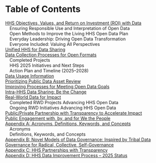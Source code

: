 # Table of Contents

[HHS Objectives, Values, and Return on Investment (ROI) with Data](#hhs-objectives-values-and-return-on-investment-roi-with-data)  
&ensp;&ensp;Ensuring Responsible Use and Interpretation of Open Data  
&ensp;&ensp;Open Methods to Improve the Living HHS Open Data Plan  
&ensp;&ensp;Everyday Leadership: Driving Open Data Transformation  
&ensp;&ensp;Everyone Included: Valuing All Perspectives  
[Unified HHS for Data Sharing](#unified-hhs-for-data-sharing)  
[Data Collection Processes for Open Formats](#data-collection-processes-for-open-formats)  
&ensp;&ensp;Completed Projects  
&ensp;&ensp;HHS 2025 Initiatives and Next Steps  
&ensp;&ensp;Action Plan and Timeline (2025–2028)  
[Data Usage Information](#data-usage-information)  
[Prioritizing Public Data Asset Review](#prioritizing-public-data-asset-review)  
[Improving Processes for Meeting Open Data Goals](#improving-processes-for-meeting-open-data-goals)  
[Intra-HHS Data Sharing: Be the Change](#intra-hhs-data-sharing-be-the-change)  
[Real-World Data for Impact](#real-world-data-for-impact)  
&ensp;&ensp;Completed RWD Projects Advancing HHS Open Data  
&ensp;&ensp;Ongoing RWD Initiatives Advancing HHS Open Data  
[Public/Private Partnership with Transparency to Accelerate Impact](#publicprivate-partnership-with-transparency-to-accelerate-impact)  
[Public Engagement with, by, and for We the People](#public-engagement-with-by-and-for-we-the-people)  
[Appendix A: Acronyms, Definitions, Keywords, and Concepts](#appendix-a-acronyms-definitions-keywords-and-concepts)  
&ensp;&ensp;Acronyms  
&ensp;&ensp;Definitions, Keywords, and Concepts  
[Appendix B: Novel Models of Data Governance: Inspired by Tribal Data Governance for Radical, Collective, Self-Governance](#appendix-b-novel-models-of-data-governance-inspired-by-tribal-data-governance-for-radical-collective-self-governance)  
[Appendix C: HHS Partnerships with Transparency](#appendix-c-hhs-partnerships-with-transparency)  
[Appendix D: HHS Data Improvement Process – 2025 Status](#appendix-f-hhs-data-improvement-process--2025-status)
